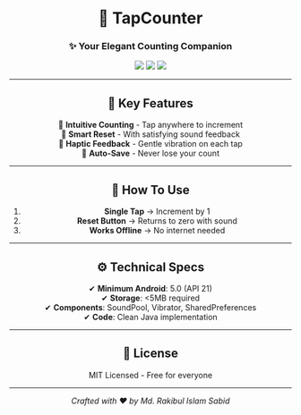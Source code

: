 <div align="center">

# 🎯 TapCounter  
### ✨ Your Elegant Counting Companion  

<img src="https://img.shields.io/badge/Android-3DDC84?style=for-the-badge&logo=android&logoColor=white"/> 
<img src="https://img.shields.io/badge/Java-007396?style=for-the-badge&logo=java&logoColor=white"/> 
<img src="https://img.shields.io/badge/Version-1.0.0-blue?style=for-the-badge"/>

</div>

---

<div align="center">

## 🌟 Key Features  

🔹 **Intuitive Counting** - Tap anywhere to increment   
🔹 **Smart Reset** - With satisfying sound feedback  
🔹 **Haptic Feedback** - Gentle vibration on each tap  
🔹 **Auto-Save** - Never lose your count  

</div>

---

<div align="center">

## 📱 How To Use  

1. **Single Tap** → Increment by 1   
3. **Reset Button** → Returns to zero with sound  
4. **Works Offline** → No internet needed  

</div>

---

<div align="center">

## ⚙️ Technical Specs  

✔ **Minimum Android**: 5.0 (API 21)  
✔ **Storage**: <5MB required  
✔ **Components**: SoundPool, Vibrator, SharedPreferences  
✔ **Code**: Clean Java implementation  

</div>

---

<div align="center">

## 📜 License  

MIT Licensed - Free for everyone  

</div>

---

<div align="center">

_Crafted with ❤️ by Md. Rakibul Islam Sabid_ 

</div>
